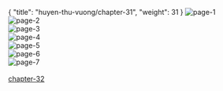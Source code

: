 { "title": "huyen-thu-vuong/chapter-31", "weight": 31 }
<img src="huyen-thu-vuong_0031_01-b64c0cf42592a1be826adf95efc75efd.webp" alt="page-1" origin="https://3.bp.blogspot.com/-PbXPZn2gsi8/Vy8etVz9hYI/AAAAAAAG2eA/yfyd5Dv52_E/s0/Huyen-Thu-Vuong-Chapter-31-P-2.jpg"><br/>
<img src="huyen-thu-vuong_0031_02-6be11874cde9b6c33b36ab3158b32144.webp" alt="page-2" origin="https://3.bp.blogspot.com/-jPfm7YvRTbQ/Vy8euTE5P_I/AAAAAAAG2eE/o7C4c8xYbps/s0/Huyen-Thu-Vuong-Chapter-31-P-3.jpg"><br/>
<img src="huyen-thu-vuong_0031_03-0cafc046fdd4ac3253abdd0aa0026479.webp" alt="page-3" origin="https://3.bp.blogspot.com/-DDU2kq11110/Vy8evOLkrXI/AAAAAAAG2eI/jIQDLbxyamg/s0/Huyen-Thu-Vuong-Chapter-31-P-4.jpg"><br/>
<img src="huyen-thu-vuong_0031_04-7becab291ff16710ea94b50501f4d0b2.webp" alt="page-4" origin="https://3.bp.blogspot.com/-2qqeMmxtiz0/Vy8ewLi6ZvI/AAAAAAAG2eM/sy6sq8tTD0g/s0/Huyen-Thu-Vuong-Chapter-31-P-5.jpg"><br/>
<img src="huyen-thu-vuong_0031_05-48c13510b6d23eddba0600d2b2c0e8aa.webp" alt="page-5" origin="https://3.bp.blogspot.com/-wQnqoNLkgXM/Vy8ew_sL_fI/AAAAAAAG2eQ/wlTq9c7wxb4/s0/Huyen-Thu-Vuong-Chapter-31-P-6.jpg"><br/>
<img src="huyen-thu-vuong_0031_06-576b7f259646c5ea9bbe0c2816a057d3.webp" alt="page-6" origin="https://3.bp.blogspot.com/-rpOZiXiyx4E/Vy8ex4W4sLI/AAAAAAAG2eY/ByptDoAPxsM/s0/Huyen-Thu-Vuong-Chapter-31-P-7.jpg"><br/>
<img src="huyen-thu-vuong_0031_07-05851bc019dd387d208372c1f8d1fb02.webp" alt="page-7" origin="https://3.bp.blogspot.com/-7TU7kOWJ1J4/Vy8eyi3djkI/AAAAAAAG2ec/2PX772em9Xk/s0/Huyen-Thu-Vuong-Chapter-31-P-8.jpg"><br/>
<br/><a class="nextchap" href="/huyen-thu-vuong/chapter-32">chapter-32</a>
